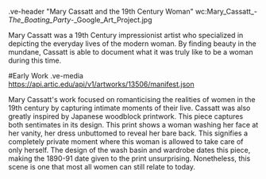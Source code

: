 
.ve-header "Mary Cassatt and the 19th Century Woman" wc:Mary_Cassatt_-_The_Boating_Party_-_Google_Art_Project.jpg

Mary Cassatt was a 19th Century impressionist artist who specialized in depicting the everyday lives of the modern woman. By finding beauty in the mundane, Cassatt is able to document what it was truly like to be a woman during this time.  


#Early Work 
.ve-media https://api.artic.edu/api/v1/artworks/13506/manifest.json

Mary Cassatt's work focused on romanticising the realities of women in the 19th century by capturing intimate moments of their live. Cassatt was also greatly inspired by Japanese woodblock printwork. This piece captures both sentimates in its design. This print shows a woman washing her face at her vanity, her dress unbuttomed to reveal her bare back. This signifies a completely private moment where this woman is allowed to take care of only herself. The design of the wash basin and wardrobe dates this piece, making the 1890-91 date given to the print unsurprising. Nonetheless, this scene is one that most all women can still relate to today. 







